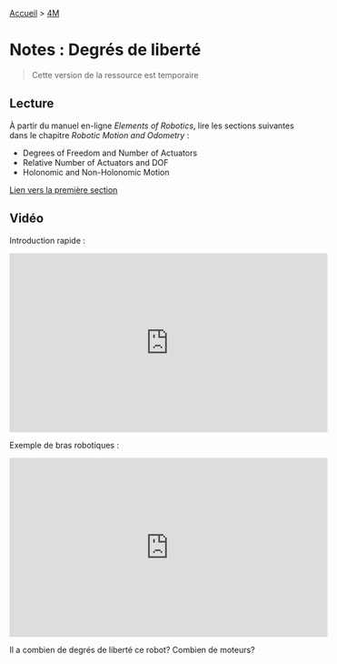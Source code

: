 [Accueil](./index.md) > [4M](./accueil4M.md#projet-5--systèmes-mécaniques)

# Notes : Degrés de liberté

> Cette version de la ressource est temporaire

## Lecture

À partir du manuel en-ligne _Elements of Robotics_, lire les sections suivantes dans le chapitre _Robotic Motion and Odometry_ :

- Degrees of Freedom and Number of Actuators
- Relative Number of Actuators and DOF
- Holonomic and Non-Holonomic Motion

<a href="https://link.springer.com/chapter/10.1007/978-3-319-62533-1_5#Sec14" target="_blank">Lien vers la première section</a>

## Vidéo

Introduction rapide :
<iframe width="560" height="315" src="https://www.youtube.com/embed/2pbLqDY-Fwo?si=_epm-J2_42qedzBF" title="YouTube video player" frameborder="0" allow="accelerometer; autoplay; clipboard-write; encrypted-media; gyroscope; picture-in-picture; web-share" referrerpolicy="strict-origin-when-cross-origin" allowfullscreen></iframe>

Exemple de bras robotiques :

<iframe width="560" height="315" src="https://www.youtube.com/embed/xQkPjDEbFoU?si=Bns1rwX1UhHNreym" title="YouTube video player" frameborder="0" allow="accelerometer; autoplay; clipboard-write; encrypted-media; gyroscope; picture-in-picture; web-share" referrerpolicy="strict-origin-when-cross-origin" allowfullscreen></iframe>

Il a combien de degrés de liberté ce robot? Combien de moteurs?

